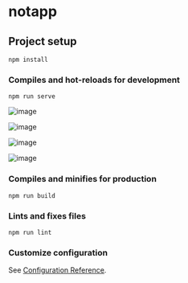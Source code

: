 # notapp

## Project setup
```
npm install
```

### Compiles and hot-reloads for development
```
npm run serve
```

![image](https://user-images.githubusercontent.com/99497565/215043793-5bc9b98c-3c98-4bb9-a4a6-d7169ea30467.png)

![image](https://user-images.githubusercontent.com/99497565/215044638-68644cdd-578d-4b3e-98e4-8adbe40f1be7.png)

![image](https://user-images.githubusercontent.com/99497565/215044181-c299d73e-b3e9-4dfa-96eb-83f1fb704017.png)

![image](https://user-images.githubusercontent.com/99497565/215044350-0cdb5063-52ff-4e17-bf2c-73d4a90e674f.png)


### Compiles and minifies for production
```
npm run build
```

### Lints and fixes files
```
npm run lint
```

### Customize configuration
See [Configuration Reference](https://cli.vuejs.org/config/).
